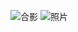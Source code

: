 ![合影](https://live.yangjunyu.us.kg/logo/合影.jpg)
![照片](https://github.com/user-attachments/assets/42809cb9-3a25-4994-863a-913db5c5c02f)
